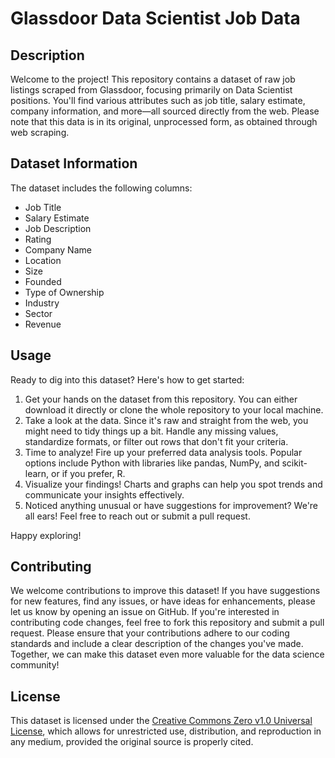 # Glassdoor Data Scientist Job Data

## Description
Welcome to the project! This repository contains a dataset of raw job listings scraped from Glassdoor, focusing primarily on Data Scientist positions. You'll find various attributes such as job title, salary estimate, company information, and more—all sourced directly from the web. Please note that this data is in its original, unprocessed form, as obtained through web scraping.


## Dataset Information
The dataset includes the following columns:

- Job Title
- Salary Estimate
- Job Description
- Rating
- Company Name
- Location
- Size
- Founded
- Type of Ownership
- Industry
- Sector
- Revenue

## Usage
Ready to dig into this dataset? Here's how to get started:

1. Get your hands on the dataset from this repository. You can either download it directly or clone the whole repository to your local machine.
2. Take a look at the data. Since it's raw and straight from the web, you might need to tidy things up a bit. Handle any missing values, standardize formats, or filter out rows that don't fit your criteria.
3. Time to analyze! Fire up your preferred data analysis tools. Popular options include Python with libraries like pandas, NumPy, and scikit-learn, or if you prefer, R.
4. Visualize your findings! Charts and graphs can help you spot trends and communicate your insights effectively.
5. Noticed anything unusual or have suggestions for improvement? We're all ears! Feel free to reach out or submit a pull request.

Happy exploring!

## Contributing
We welcome contributions to improve this dataset! If you have suggestions for new features, find any issues, or have ideas for enhancements, please let us know by opening an issue on GitHub.
If you're interested in contributing code changes, feel free to fork this repository and submit a pull request. Please ensure that your contributions adhere to our coding standards and include a clear description of the changes you've made.
Together, we can make this dataset even more valuable for the data science community!

## License
This dataset is licensed under the [Creative Commons Zero v1.0 Universal License](https://creativecommons.org/publicdomain/zero/1.0/), which allows for unrestricted use, distribution, and reproduction in any medium, provided the original source is properly cited.

